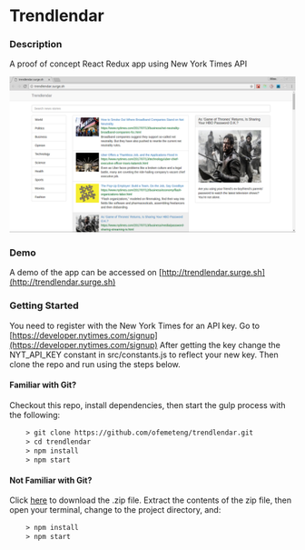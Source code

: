 # Trendlendar

### Description
A proof of concept React Redux app using New York Times API

![Trendlendar](screenshots/homepage.png "Trendlendar Homepage")

### Demo
A demo of the app can be accessed on [http://trendlendar.surge.sh](http://trendlendar.surge.sh)


### Getting Started

You need to register with the New York Times for an API key.
Go to [https://developer.nytimes.com/signup](https://developer.nytimes.com/signup)
After getting the key change the NYT_API_KEY constant in src/constants.js to reflect your new key.
Then clone the repo and run using the steps below.

#### Familiar with Git?
Checkout this repo, install dependencies, then start the gulp process with the following:

```
	> git clone https://github.com/ofemeteng/trendlendar.git
	> cd trendlendar
	> npm install
	> npm start
```

#### Not Familiar with Git?
Click [here](https://github.com/ofemeteng/trendlendar/archive/master.zip) to download the .zip file.  Extract the contents of the zip file, then open your terminal, change to the project directory, and:

```
	> npm install
	> npm start
```
